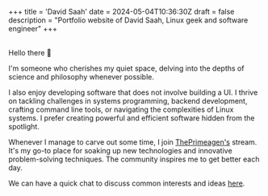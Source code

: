 +++
title = 'David Saah'
date = 2024-05-04T10:36:30Z
draft = false
description = "Portfolio website of David Saah, Linux geek and software engineer"
+++

\
Hello there :wave:

I'm someone who cherishes my quiet space, delving into the depths of science and
philosophy whenever possible.

I also enjoy developing software that does not involve building a UI. I thrive
on tackling challenges in systems programming, backend development, crafting
command line tools, or navigating the complexities of Linux systems. I prefer
creating powerful and efficient software hidden from the spotlight.

Whenever I manage to carve out some time, I join [ThePrimeagen's](https://twitch.tv/ThePrimeagen)
stream. It's my go-to place for soaking up new technologies and innovative
problem-solving techniques. The community inspires me to get better each day.

We can have a quick chat to discuss common interests and ideas [here](https://cal.com/davesaah/quick-chat).
